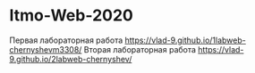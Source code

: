 # Itmo-Web-2020
Первая лабораторная работа
https://vlad-9.github.io/1labweb-chernyshevm3308/
Вторая лабораторная работа
https://vlad-9.github.io/2labweb-chernyshev/
